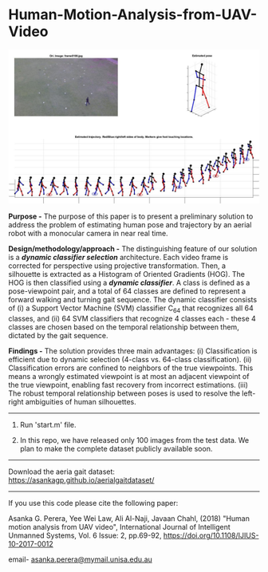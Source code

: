 # Human-Motion-Analysis-from-UAV-Video

![My image](https://github.com/asankagp/Human-Motion-Analysis-from-UAV-Video/blob/master/traj_plot.jpg)

**Purpose -** The purpose of this paper is to present a preliminary solution to address the problem of estimating human pose and trajectory by an aerial robot with a monocular camera in near real time.  

**Design/methodology/approach -** The distinguishing feature of our solution is a **_dynamic classifier selection_** architecture. Each video frame is corrected for perspective using projective transformation. Then, a silhouette is extracted as a Histogram of Oriented Gradients (HOG). The HOG is then classified using a **_dynamic classifier_**. A class is defined as a pose-viewpoint pair, and a total of 64 classes are defined to represent a forward walking and turning gait sequence. The dynamic classifier consists of (i) a Support Vector Machine (SVM) classifier C<sub>64</sub> that recognizes all 64 classes, and (ii) 64 SVM classifiers that recognize 4 classes each - these 4 classes are chosen based on the temporal relationship between them, dictated by the gait sequence. 

**Findings -** The solution provides three main advantages: (i) Classification is efficient due to dynamic selection (4-class vs. 64-class classification). (ii) Classification errors are confined to neighbors of the true viewpoints. This means a wrongly estimated viewpoint is at most an adjacent viewpoint of the true viewpoint, enabling fast recovery from incorrect estimations. (iii) The robust temporal relationship between poses is used to resolve the left-right ambiguities of human silhouettes. 

--------------------------------------------------------------------------
1. Run 'start.m' file.

2. In this repo, we have released only 100 images from the test data. We plan to make the complete dataset publicly available soon.
--------------------------------------------------------------------------

Download the aeria gait dataset: https://asankagp.github.io/aerialgaitdataset/

--------------------------------------------------------------------------

If you use this code please cite the following paper:
 
Asanka G. Perera, Yee Wei Law, Ali Al-Naji, Javaan Chahl, (2018) 
"Human motion analysis from UAV video", International Journal of 
Intelligent Unmanned Systems, Vol. 6 Issue: 2, pp.69-92, 
https://doi.org/10.1108/IJIUS-10-2017-0012

email- asanka.perera@mymail.unisa.edu.au
